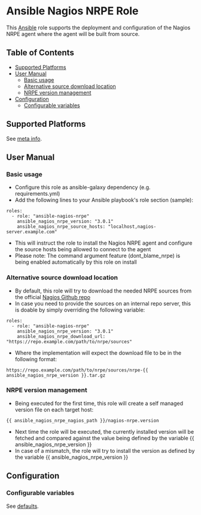 Ansible Nagios NRPE Role
========================

This [Ansible](http://www.ansible.com/home) role supports the deployment and configuration of the Nagios NRPE agent where the agent will be built from source.

## Table of Contents

* [Supported Platforms](#supported-platforms)
* [User Manual](#user-manual)
  * [Basic usage](#basic-usage)
  * [Alternative source download location](#alternative-source-download-location)
  * [NRPE version management](#nrpe-version-management)
* [Configuration](#configuration)
  * [Configurable variables](#configurable-variables)

## Supported Platforms

See [meta info](meta/main.yml).

## User Manual

### Basic usage

* Configure this role as ansible-galaxy dependency (e.g. requirements.yml)
* Add the following lines to your Ansible playbook's role section (sample):
```
roles:
  - role: "ansible-nagios-nrpe"
    ansible_nagios_nrpe_version: "3.0.1"
    ansible_nagios_nrpe_source_hosts: "localhost,nagios-server.example.com"
```
* This will instruct the role to install the Nagios NRPE agent and configure the source hosts being allowed to connect to the agent
* Please note: The command argument feature (dont_blame_nrpe) is being enabled automatically by this role on install

### Alternative source download location

* By default, this role will try to download the needed NRPE sources from the official [Nagios Github repo](https://github.com/NagiosEnterprises/nrpe)
* In case you need to provide the sources on an internal repo server, this is doable by simply overriding the following variable:
```
roles:
  - role: "ansible-nagios-nrpe"
    ansible_nagios_nrpe_version: "3.0.1"
    ansible_nagios_nrpe_download_url: "https://repo.example.com/path/to/nrpe/sources"
```
* Where the implementation will expect the download file to be in the following format:
```
https://repo.example.com/path/to/nrpe/sources/nrpe-{{ ansible_nagios_nrpe_version }}.tar.gz
```

### NRPE version management

* Being executed for the first time, this role will create a self managed version file on each target host:
```
{{ ansible_nagios_nrpe_nagios_path }}/nagios-nrpe.version
```
* Next time the role will be executed, the currently installed version will be fetched and compared against the value being defined by the variable {{ ansible_nagios_nrpe_version }}
* In case of a mismatch, the role will try to install the version as defined by the variable {{ ansible_nagios_nrpe_version }}

## Configuration

### Configurable variables

See [defaults](defaults/main.yml).
